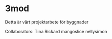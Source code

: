 # 3mod

Detta är vårt projektarbete för byggnader

Collaborators:
	Tina
  Rickard
	mangoslice
  nellysimon

